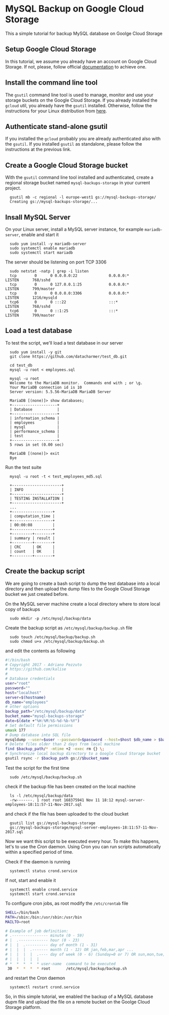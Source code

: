 # MySQL Backup on Google Cloud Storage
This a simple tutorial for backup MySQL database on Goolge Cloud Storage

## Setup Google Cloud Storage
In this tutorial, we assume you already have an account on Google Cloud Storage. If not, please, follow official [documentation](https://cloud.google.com/storage/docs/) to achieve one.

## Install the command line tool
The ``gsutil`` command line tool is used to manage, monitor and use your storage buckets on the Google Cloud Storage. If you already installed the ``gcloud`` util, you already have the ``gsutil`` installed. Otherwise, follow the instructions for your Linux distribution from [here](https://cloud.google.com/storage/docs/gsutil_install).

## Authenticate stand-alone gsutil
If you installed the ``gcloud`` probably you are already authenticated also with the ``gsutil``. If you installed ``gsutil`` as standalone, please follow the instructions at the previous link.

## Create a Google Cloud Storage bucket
With the ``gsutil`` command line tool installed and authenticated, create a regional storage bucket named ``mysql-backups-storage`` in your current project.

      gsutil mb -c regional -l europe-west1 gs://mysql-backups-storage/
      Creating gs://mysql-backups-storage/...

## Insall MySQL Server
On your Linux server, install a MySQL server instance, for example ``mariadb-server``, enable and start it

      sudo yum install -y mariadb-server
      sudo systemctl enable mariadb
      sudo systemctl start mariadb
      
The server should be listening on port TCP 3306

      sudo netstat -natp | grep -i listen
      tcp        0      0 0.0.0.0:22              0.0.0.0:*               LISTEN      768/sshd            
      tcp        0      0 127.0.0.1:25            0.0.0.0:*               LISTEN      799/master          
      tcp        0      0 0.0.0.0:3306            0.0.0.0:*               LISTEN      1216/mysqld         
      tcp6       0      0 :::22                   :::*                    LISTEN      768/sshd            
      tcp6       0      0 ::1:25                  :::*                    LISTEN      799/master          

## Load a test database
To test the script, we'll load a test database in our server

      sudo yum install -y git
      git clone https://github.com/datacharmer/test_db.git

      cd test_db
      mysql -u root < employees.sql
      
      mysql -u root
      Welcome to the MariaDB monitor.  Commands end with ; or \g.
      Your MariaDB connection id is 10
      Server version: 5.5.56-MariaDB MariaDB Server

      MariaDB [(none)]> show databases;
      +--------------------+
      | Database           |
      +--------------------+
      | information_schema |
      | employees          |
      | mysql              |
      | performance_schema |
      | test               |
      +--------------------+
      5 rows in set (0.00 sec)

      MariaDB [(none)]> exit
      Bye

 Run the test suite
 
      mysql -u root -t < test_employees_md5.sql
      
      +----------------------+
      | INFO                 |
      +----------------------+
      | TESTING INSTALLATION |
      +----------------------+
      ...
      +------------------+
      | computation_time |
      +------------------+
      | 00:00:08         |
      +------------------+
      +---------+--------+
      | summary | result |
      +---------+--------+
      | CRC     | OK     |
      | count   | OK     |
      +---------+--------+

## Create the backup script
We are going to create a bash script to dump the test database into a local directory and then upload the dump files to the Google Cloud Storage bucket we just created before.

On the MySQL server machine create a local directory where to store local copy of backups

      sudo mkdir -p /etc/mysql/backup/data

Create the backup script as ``/etc/mysql/backup/backup.sh`` file 

      sudo touch /etc/mysql/backup/backup.sh
      sudo chmod u+x /etc/mysql/backup/backup.sh

and edit the contents as following
```bash
#!/bin/bash
# Copyright 2017 - Adriano Pezzuto
# https://github.com/kalise
#
# Database credentials
user="root"
password=""
host="localhost"
server=$(hostname)
db_name="employees"
# other options
backup_path="/etc/mysql/backup/data"
bucket_name="mysql-backups-storage"
date=$(date +"%H:%M:%S-%d-%b-%Y")
# Set default file permissions
umask 177
# Dump database into SQL file
mysqldump --user=$user --password=$password --host=$host $db_name > $backup_path/$server-$db_name-$date.sql
# Delete files older than 2 days from local machine
find $backup_path/* -mtime +2 -exec rm {} \;
# Synchronize local backup directory to a Google Cloud Storage bucket
gsutil rsync -r $backup_path gs://$bucket_name
```

Test the script for the first time

      sudo /etc/mysql/backup/backup.sh

check if the backup file has been created on the local machine

      ls -l /etc/mysql/backup/data
      -rw-------. 1 root root 168375941 Nov 11 18:12 mysql-server-employees-18:11:57-11-Nov-2017.sql

and check if the file has been uploaded to the cloud bucket

      gsutil list gs://mysql-backups-storage
      gs://mysql-backups-storage/mysql-server-employees-18:11:57-11-Nov-2017.sql

Now we want this script to be executed every hour. To make this happens, let's to use the *Cron* daemon. Using Cron you can run scripts automatically within a specified period of time.

Check if the daemon is running

      systemctl status crond.service

If not, start and enable it

      systemctl enable crond.service
      systemctl start crond.service

To configure cron jobs, as root modify the ``/etc/crontab`` file

```bash
SHELL=/bin/bash
PATH=/sbin:/bin:/usr/sbin:/usr/bin
MAILTO=root

# Example of job definition:
# .---------------- minute (0 - 59)
# |  .------------- hour (0 - 23)
# |  |  .---------- day of month (1 - 31)
# |  |  |  .------- month (1 - 12) OR jan,feb,mar,apr ...
# |  |  |  |  .---- day of week (0 - 6) (Sunday=0 or 7) OR sun,mon,tue,wed,thu,fri,sat
# |  |  |  |  |
# *  *  *  *  * user-name  command to be executed
 30  *  *  *  * root       /etc/mysql/backup/backup.sh
```

and restart the Cron daemon

      systemctl restart crond.service

So, in this simple tutorial, we enabled the backup of a MySQL database dupm file and upload the file on a remote bucket on the Goolge Cloud Storage platform.
